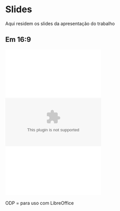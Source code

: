
# Slides

Aqui residem os slides da apresentação do trabalho

## Em 16:9

![Formato Open Document Presentation (ODP)](16x9/Slides%20Karatsuba%20e%20Coin%20Change.odp)
![Formato PPTX](16x9/Slides%20Karatsuba%20e%20Coin%20Change.pptx)
![Formato PDF](16x9/Slides%20Karatsuba%20e%20Coin%20Change.pdf)

ODP = para uso com LibreOffice